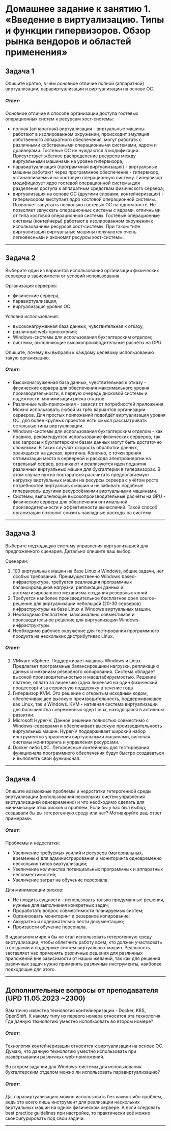 
# Домашнее задание к занятию 1.  «Введение в виртуализацию. Типы и функции гипервизоров. Обзор рынка вендоров и областей применения»


## Задача 1

Опишите кратко, в чём основное отличие полной (аппаратной) виртуализации, паравиртуализации и виртуализации на основе ОС.

##### Ответ:

Основное отличие в способе организации доступа гостевых операционных систем к ресурсам хост-системы:
- полная (аппаратная) виртуализация - виртуальные машины работают в изолированном окружении, происходит эмуляция собственного аппаратного обеспечения, могут работать с различными собственными операционными системами, ядром и драйверами. Гостевые ОС не нуждаются в модификации. Присутствует жёсткое распределение ресурсов между виртуальными машинами на уровне гипервизора;
- паравиртуализация (программная виртуализация) - виртуальные машины работают через программное обеспечение - гипервизор, устанавливаемый на хостовую операционную систему. Гипервизор модифицирует ядро гостевой операционной системы для разделения доступа к аппаратным средствам физического сервера;
- виртуализация на основе ОС (другими словами, контейнеризация) - гипервизором выступает ядро хостовой операционной системы. Позволяет запускать несколько гостевых ОС на одном хосте. Не позволяет запускать операционные системы с ядрами, отличными от типа хостовой операционной системы. Гостевые операционные системы (контейнеры) работают в изолированном окружении с  использованием ресурсов хост-системы. При таком типе виртуализации виртуальные машины получаются очень легковесными и экономят ресурсы хост-системы.
---

## Задача 2

Выберите один из вариантов использования организации физических серверов в зависимости от условий использования.

Организация серверов:

- физические сервера,
- паравиртуализация,
- виртуализация уровня ОС.

Условия использования:

- высоконагруженная база данных, чувствительная к отказу;
- различные web-приложения;
- Windows-системы для использования бухгалтерским отделом;
- системы, выполняющие высокопроизводительные расчёты на GPU.

Опишите, почему вы выбрали к каждому целевому использованию такую организацию.

##### Ответ:

- Высоконагруженная база данных, чувствительная к отказу - физические сервера для обеспечения максимального уровня производительности, в первую очередь дисковой системы и надежности, минимизации риска отказов.
- Различные web-приложения - зависит от потребностей приложения. Можно использовать любой из трёх вариантов организации серверов. Для простых приложений подойдёт виртуализация уровня ОС, для более крупных проектов есть смысл рассматривать остальные типы виртуализации.
- Windows-системы для использования бухгалтерским отделом - как правило, рекомендуется использование физических серверов, так как запросы к бухгалтерским базам данных могут быть достаточно сложными. В таких случаях скорость обработки данных, хранящихся на дисках, критична. Конечно, с точки зрения оптимизации места в серверной и расхода электроэнергии на отдельный сервер, возникают и реализуются идеи поднятия различных виртуальных машин для бухгалтерии в гипервизорах. В этом случае нужно постараться рассчитать предполагаемую нагрузку виртуальных машин на ресурсы сервера с учётом роста потребностей виртуальных машин и не забивать подобные гипервизоры другими ресурсоёмкими виртуальными машинами.
- Системы, выполняющие высокопроизводительные расчёты на GPU - физические сервера для обеспечения оптимальной производительности и эффективности вычислений. Такой способ организации позволит снизить накладные расходы на систему

---

## Задача 3

Выберите подходящую систему управления виртуализацией для предложенного сценария. Детально опишите ваш выбор.

Сценарии:

1. 100 виртуальных машин на базе Linux и Windows, общие задачи, нет особых требований. Преимущественно Windows based-инфраструктура, требуется реализация программных балансировщиков нагрузки, репликации данных и автоматизированного механизма создания резервных копий.
2. Требуется наиболее производительное бесплатное open source-решение для виртуализации небольшой (20-30 серверов) инфраструктуры на базе Linux и Windows виртуальных машин.
3. Необходимо бесплатное, максимально совместимое и производительное решение для виртуализации Windows-инфраструктуры.
4. Необходимо рабочее окружение для тестирования программного продукта на нескольких дистрибутивах Linux.

##### Ответ:

1. VMware vSphere. Поддерживает машины Windows и Linux. Предлагает программные балансировщики нагрузки, репликацию данных и механизм резервного копирования. Система обладает высокой производительностью и масштабируемостью. Решение платное, оплата за лицензию (одна лицензия на один физический процессор) и за сервисную поддержку в течение года
2. Гипервизор KVM. Это решение с открытым исходным кодом, обеспечивающее высокую производительность, поддерживающее как Linux, так и Windows. KVM - нативная система виртуализации для большинства современных ядер Linux, находящаяся в активном развитии.
3. Microsoft Hyper-V. Данное решение полностью совместимо с Windows-серверами и обеспечивает высокую производительность виртуальных машин. Hyper-V поддерживает широкий набор инструментов управления виртуальными машинами, включая системы мониторинга и управления ресурсами.
4. Docker либо LXC. Легковесные контейнеры для тестирования функционала программного обеспечения будут быстро создаваться и выполнять свой функционал.

---

## Задача 4

Опишите возможные проблемы и недостатки гетерогенной среды виртуализации (использования нескольких систем управления виртуализацией одновременно) и что необходимо сделать для минимизации этих рисков и проблем. Если бы у вас был выбор, создавали бы вы гетерогенную среду или нет? Мотивируйте ваш ответ примерами.

##### Ответ:

Проблемы и недостатки:
- Увеличение требуемых усилий и ресурсов (материальных, временных) для администрирования и мониторинга одновременно нескольких типов виртуализации;
- Увеличение количества потенциальных программных и аппаратных несовместимостей;
- Увеличение затрат на обучение персонала.

Для минимизации рисков:
- Не плодить сущности - использовать только продуманные решения, нужные для выполнения конкретных задач;
- Проработать вопрос совместимости планируемых систем;
- Организовать мониторинг и резервное копирование;
- Аккуратно и содержательно вести документацию;
- Произвести обучение персонала.

В идеальном мире я бы не стал использовать гетерогенную среду виртуализации, чтобы облегчить работу всем, кто должен участвовать в создании и поддержке систем виртуальных машин. Реальность заставляет нас применять различные решения для различных приложений вне зависимости от наших желаний, так как для решения различных задач нужно применять различные инструменты, наиболее подходящие для этого.

---

## Дополнительные вопросы от преподавателя (UPD 11.05.2023 ~2300)
Вам точно известна технология контейнеризации - Docker, K8S, OpenShift. К какому типу из первого номера относится эта технология. Где данную технологию уместно использовать во втором номере?

##### Ответ:

Технология контейнеризации относится к виртуализации на основе ОС. Думаю, что данную технологию уместно использовать при развёртывании различных web-приложений.

Во втором задании для Windows-системы для использования бухгалтерским отделом можно ли использовать паравиртуализацию?

##### Ответ:

Да, паравиртуализацию можно использовать без каких-либо проблем, ведь это всего лишь инструмент для реализации нескольких виртуальных машин на одном физическом сервере. А если следовать best practice guidelines при настройке, то практически всё можно сконфигурировать под свои задачи.

---
